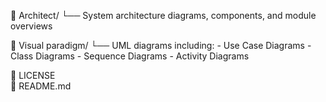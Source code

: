 📂 Architect/
   └── System architecture diagrams, components, and module overviews

📂 Visual paradigm/
   └── UML diagrams including:
       - Use Case Diagrams
       - Class Diagrams
       - Sequence Diagrams
       - Activity Diagrams

📄 LICENSE  
📄 README.md
